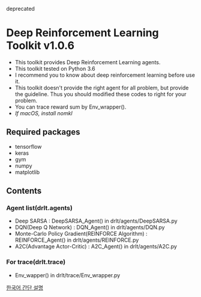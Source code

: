 deprecated

Deep Reinforcement Learning Toolkit v1.0.6
===========================================
* This toolkit provides Deep Reinforcement Learning agents.
* This toolkit tested on Python 3.6
* I recommend you to know about deep reinforcement learning before use it.
* This toolkit doesn't provide the right agent for all problem, but provide the guideline. Thus you should modified these codes to right for your problem.
* You can trace reward sum by Env_wrapper().
* *If macOS, install nomkl*
  
  
  
  
  
## Required packages
* tensorflow
* keras
* gym
* numpy
* matplotlib

## Contents
### Agent list(drlt.agents)
* Deep SARSA : DeepSARSA_Agent() in drlt/agents/DeepSARSA.py
* DQN(Deep Q Network) : DQN_Agent() in drlt/agents/DQN.py
* Monte-Carlo Policy Gradient(REINFORCE Algorithm) : REINFORCE_Agent() in drlt/agents/REINFORCE.py
* A2C(Advantage Actor-Critic) : A2C_Agent() in drlt/agents/A2C.py

### For trace(drlt.trace)
* Env_wapper() in drlt/trace/Env_wrapper.py


[한국어 간단 설명](https://gwangmin.github.io/intro/2018/05/20/drlt.html)
